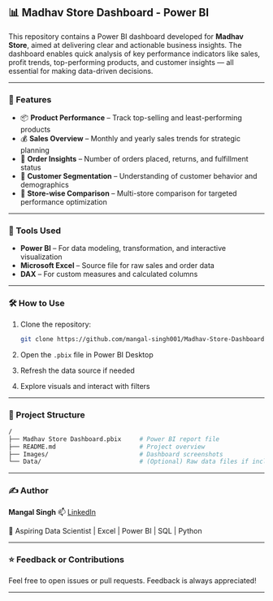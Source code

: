 ## 📊 Madhav Store Dashboard - Power BI

This repository contains a Power BI dashboard developed for **Madhav Store**, aimed at delivering clear and actionable business insights. The dashboard enables quick analysis of key performance indicators like sales, profit trends, top-performing products, and customer insights — all essential for making data-driven decisions.

---

### 🚀 Features

* 📦 **Product Performance** – Track top-selling and least-performing products
* 💰 **Sales Overview** – Monthly and yearly sales trends for strategic planning
* 🧾 **Order Insights** – Number of orders placed, returns, and fulfillment status
* 🛒 **Customer Segmentation** – Understanding of customer behavior and demographics
* 📍 **Store-wise Comparison** – Multi-store comparison for targeted performance optimization

---

### 📌 Tools Used

* **Power BI** – For data modeling, transformation, and interactive visualization
* **Microsoft Excel** – Source file for raw sales and order data
* **DAX** – For custom measures and calculated columns





---

### 🛠️ How to Use

1. Clone the repository:

   ```bash
   git clone https://github.com/mangal-singh001/Madhav-Store-Dashboard-Power-BI.git
   ```

2. Open the `.pbix` file in Power BI Desktop

3. Refresh the data source if needed

4. Explore visuals and interact with filters

---

### 📁 Project Structure

```bash
/
├── Madhav Store Dashboard.pbix     # Power BI report file
├── README.md                       # Project overview
├── Images/                         # Dashboard screenshots
└── Data/                           # (Optional) Raw data files if included
```

---

### ✍️ Author

**Mangal Singh**
📫 [LinkedIn](https://www.linkedin.com/in/mangal-singh123)

📌 Aspiring Data Scientist | Excel | Power BI | SQL | Python

---

### ⭐ Feedback or Contributions

Feel free to open issues or pull requests. Feedback is always appreciated!

---
